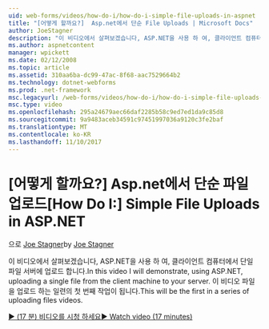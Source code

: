 ```yaml
---
uid: web-forms/videos/how-do-i/how-do-i-simple-file-uploads-in-aspnet
title: "[어떻게 할까요?]  Asp.net에서 단순 File Uploads | Microsoft Docs"
author: JoeStagner
description: "이 비디오에서 살펴보겠습니다, ASP.NET을 사용 하 여, 클라이언트 컴퓨터에서 단일 파일 서버에 업로드 합니다. 이 업로드 하는 일련의 첫 번째 됩니다..."
ms.author: aspnetcontent
manager: wpickett
ms.date: 02/12/2008
ms.topic: article
ms.assetid: 310aa6ba-dc99-47ac-8f68-aac7529664b2
ms.technology: dotnet-webforms
ms.prod: .net-framework
msc.legacyurl: /web-forms/videos/how-do-i/how-do-i-simple-file-uploads-in-aspnet
msc.type: video
ms.openlocfilehash: 295a24679aec66daf2285b58c9ed7ed1da9c85d8
ms.sourcegitcommit: 9a9483aceb34591c97451997036a9120c3fe2baf
ms.translationtype: MT
ms.contentlocale: ko-KR
ms.lasthandoff: 11/10/2017
---
```

<a name="how-do-i--simple-file-uploads-in-aspnet"></a><span data-ttu-id="31ad4-104">[어떻게 할까요?]  Asp.net에서 단순 파일 업로드</span><span class="sxs-lookup"><span data-stu-id="31ad4-104">[How Do I:]  Simple File Uploads in ASP.NET</span></span>
====================
<span data-ttu-id="31ad4-105">으로 [Joe Stagner](https://github.com/JoeStagner)</span><span class="sxs-lookup"><span data-stu-id="31ad4-105">by [Joe Stagner](https://github.com/JoeStagner)</span></span>

<span data-ttu-id="31ad4-106">이 비디오에서 살펴보겠습니다, ASP.NET을 사용 하 여, 클라이언트 컴퓨터에서 단일 파일 서버에 업로드 합니다.</span><span class="sxs-lookup"><span data-stu-id="31ad4-106">In this video I will demonstrate, using ASP.NET, uploading a single file from the client machine to your server.</span></span> <span data-ttu-id="31ad4-107">이 비디오 파일을 업로드 하는 일련의 첫 번째 작업이 됩니다.</span><span class="sxs-lookup"><span data-stu-id="31ad4-107">This will be the first in a series of uploading files videos.</span></span>

[<span data-ttu-id="31ad4-108">&#9654; (17 분) 비디오를 시청 하세요</span><span class="sxs-lookup"><span data-stu-id="31ad4-108">&#9654; Watch video (17 minutes)</span></span>](https://channel9.msdn.com/Blogs/ASP-NET-Site-Videos/how-do-i-simple-file-uploads-in-aspnet)
